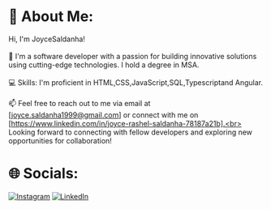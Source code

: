 # 💫 About Me:
Hi, I'm JoyceSaldanha!<br><br>🚀 I'm a software developer with a passion for building innovative solutions using cutting-edge technologies. I hold a degree in MSA.<br><br>💻 Skills: I'm proficient in HTML,CSS,JavaScript,SQL,Typescriptand Angular.<br><br> 📫 Feel free to reach out to me via email at [joyce.saldanha1999@gmail.com] or connect with me on [https://www.linkedin.com/in/joyce-rashel-saldanha-78187a21b].<br><br>Looking forward to connecting with fellow developers and exploring new opportunities for collaboration!

# 🌐 Socials:
[![Instagram](https://img.shields.io/badge/Instagram-%23E4405F.svg?logo=Instagram&logoColor=white)](https://instagram.com/dhanya__karkera__) [![LinkedIn](https://img.shields.io/badge/LinkedIn-%230077B5.svg?logo=linkedin&logoColor=white)](https://www.linkedin.com/in/joyce-rashel-saldanha-78187a21b) 
